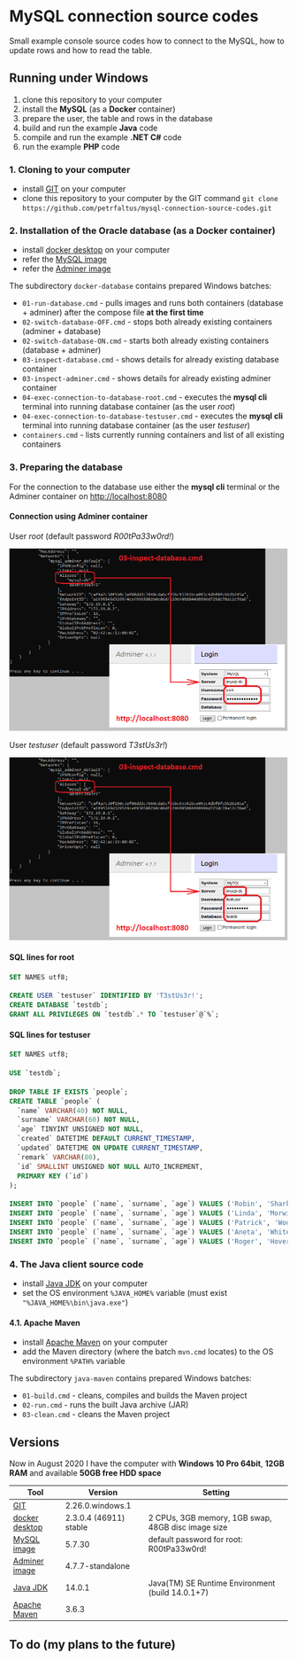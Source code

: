 # MySQL connection source codes
Small example console source codes how to connect to the MySQL, how to update rows and how to read the table.

## Running under Windows
1. clone this repository to your computer
2. install the **MySQL** (as a **Docker** container)
3. prepare the user, the table and rows in the database
4. build and run the example **Java** code
5. compile and run the example **.NET C#** code
6. run the example **PHP** code

### 1. Cloning to your computer
- install [GIT] on your computer
- clone this repository to your computer by the GIT command
  `git clone https://github.com/petrfaltus/mysql-connection-source-codes.git`

### 2. Installation of the Oracle database (as a Docker container)
- install [docker desktop] on your computer
- refer the [MySQL image]
- refer the [Adminer image]

The subdirectory `docker-database` contains prepared Windows batches:
- `01-run-database.cmd` - pulls images and runs both containers (database + adminer) after the compose file **at the first time**
- `02-switch-database-OFF.cmd` - stops both already existing containers (adminer + database)
- `02-switch-database-ON.cmd` - starts both already existing containers (database + adminer)
- `03-inspect-database.cmd` - shows details for already existing database container
- `03-inspect-adminer.cmd` - shows details for already existing adminer container
- `04-exec-connection-to-database-root.cmd` - executes the **mysql cli** terminal into running database container (as the user *root*)
- `04-exec-connection-to-database-testuser.cmd` - executes the **mysql cli** terminal into running database container (as the user *testuser*)
- `containers.cmd` - lists currently running containers and list of all existing containers

### 3. Preparing the database
For the connection to the database use either the **mysql cli** terminal or the Adminer container on [http://localhost:8080](http://localhost:8080)

#### Connection using Adminer container
User *root* (default password *R00tPa33w0rd!*)

![user root configuration](adminer.root.png)

User *testuser* (default password *T3stUs3r!*)

![user testuser configuration](adminer.testuser.png)

#### SQL lines for root
```sql
SET NAMES utf8;

CREATE USER `testuser` IDENTIFIED BY 'T3stUs3r!';
CREATE DATABASE `testdb`;
GRANT ALL PRIVILEGES ON `testdb`.* TO `testuser`@`%`;
```

#### SQL lines for testuser
```sql
SET NAMES utf8;

USE `testdb`;

DROP TABLE IF EXISTS `people`;
CREATE TABLE `people` (
  `name` VARCHAR(40) NOT NULL,
  `surname` VARCHAR(60) NOT NULL,
  `age` TINYINT UNSIGNED NOT NULL,
  `created` DATETIME DEFAULT CURRENT_TIMESTAMP,
  `updated` DATETIME ON UPDATE CURRENT_TIMESTAMP,
  `remark` VARCHAR(80),
  `id` SMALLINT UNSIGNED NOT NULL AUTO_INCREMENT,
  PRIMARY KEY (`id`)
);

INSERT INTO `people` (`name`, `surname`, `age`) VALUES ('Robin', 'Shark', 35);
INSERT INTO `people` (`name`, `surname`, `age`) VALUES ('Linda', 'Morwin', 28);
INSERT INTO `people` (`name`, `surname`, `age`) VALUES ('Patrick', 'Woody', 51);
INSERT INTO `people` (`name`, `surname`, `age`) VALUES ('Aneta', 'White', 17);
INSERT INTO `people` (`name`, `surname`, `age`) VALUES ('Roger', 'Hover', 29);
```

### 4. The Java client source code
- install [Java JDK] on your computer
- set the OS environment `%JAVA_HOME%` variable (must exist `"%JAVA_HOME%\bin\java.exe"`)

#### 4.1. Apache Maven
- install [Apache Maven] on your computer
- add the Maven directory (where the batch `mvn.cmd` locates) to the OS environment `%PATH%` variable

The subdirectory `java-maven` contains prepared Windows batches:
- `01-build.cmd` - cleans, compiles and builds the Maven project
- `02-run.cmd` - runs the built Java archive (JAR)
- `03-clean.cmd` - cleans the Maven project

## Versions
Now in August 2020 I have the computer with **Windows 10 Pro 64bit**, **12GB RAM** and available **50GB free HDD space**

| Tool | Version | Setting |
| ------ | ------ | ------ |
| [GIT] | 2.26.0.windows.1 | |
| [docker desktop] | 2.3.0.4 (46911) stable | 2 CPUs, 3GB memory, 1GB swap, 48GB disc image size |
| [MySQL image] | 5.7.30 | default password for root: R00tPa33w0rd! |
| [Adminer image] | 4.7.7-standalone | |
| [Java JDK] | 14.0.1 | Java(TM) SE Runtime Environment (build 14.0.1+7) |
| [Apache Maven] | 3.6.3 | |

## To do (my plans to the future)


[GIT]: <https://git-scm.com>
[docker desktop]: <https://docs.docker.com/desktop/>
[MySQL image]: <https://hub.docker.com/_/mysql>
[Adminer image]: <https://hub.docker.com/_/adminer>
[Java JDK]: <https://www.oracle.com/java/technologies/javase-downloads.html>
[Apache Maven]: <https://maven.apache.org/>
